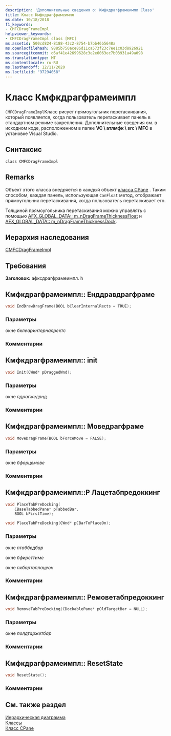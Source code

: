 ```yaml
---
description: 'Дополнительные сведения о: Кмфкдрагфрамеимпл Class'
title: Класс Кмфкдрагфрамеимпл
ms.date: 10/18/2018
f1_keywords:
- CMFCDragFrameImpl
helpviewer_keywords:
- CMFCDragFrameImpl class [MFC]
ms.assetid: 500cd824-8188-43c2-8754-b7bb46b5648a
ms.openlocfilehash: 9885b750ace86d11ca573f23c7ee1c03d8926921
ms.sourcegitcommit: d6af41e42699628c3e2e6063ec7b03931a49a098
ms.translationtype: MT
ms.contentlocale: ru-RU
ms.lasthandoff: 12/11/2020
ms.locfileid: "97294058"
---
```

# <a name="cmfcdragframeimpl-class"></a>Класс Кмфкдрагфрамеимпл

`CMFCDragFrameImpl`Класс рисует прямоугольник перетаскивания, который появляется, когда пользователь перетаскивает панель в стандартном режиме закрепления.
Дополнительные сведения см. в исходном коде, расположенном в папке **VC \\ атлмфк \\ src \\ MFC** в установке Visual Studio.

## <a name="syntax"></a>Синтаксис

```
class CMFCDragFrameImpl
```

## <a name="remarks"></a>Remarks

Объект этого класса внедряется в каждый объект [класса CPane](../../mfc/reference/cpane-class.md) . Таким способом, каждая панель, использующая `CanFloat` метод, отображает прямоугольник перетаскивания, когда пользователь перетаскивает его.

Толщиной прямоугольника перетаскивания можно управлять с помощью [AFX_GLOBAL_DATA:: m_nDragFrameThicknessFloat](afx-global-data-structure.md#m_ndragframethicknessfloat) и [AFX_GLOBAL_DATA:: m_nDragFrameThicknessDock](afx-global-data-structure.md#m_ndragframethicknessdock).

## <a name="inheritance-hierarchy"></a>Иерархия наследования

[CMFCDragFrameImpl](../../mfc/reference/cmfcdragframeimpl-class.md)

## <a name="requirements"></a>Требования

**Заголовок:** афксдрагфрамеимпл. h

## <a name="cmfcdragframeimplenddrawdragframe"></a><a name="enddrawdragframe"></a> Кмфкдрагфрамеимпл:: Енддравдрагфраме

```cpp
void EndDrawDragFrame(BOOL bClearInternalRects = TRUE);
```

### <a name="parameters"></a>Параметры

окне *бклеаринтерналректс*<br/>

### <a name="remarks"></a>Комментарии

## <a name="cmfcdragframeimplinit"></a><a name="init"></a> Кмфкдрагфрамеимпл:: init

```cpp
void Init(CWnd* pDraggedWnd);
```

### <a name="parameters"></a>Параметры

окне *пдрагжедвнд*<br/>

### <a name="remarks"></a>Комментарии

## <a name="cmfcdragframeimplmovedragframe"></a><a name="movedragframe"></a> Кмфкдрагфрамеимпл:: Моведрагфраме

```cpp
void MoveDragFrame(BOOL bForceMove = FALSE);
```

### <a name="parameters"></a>Параметры

окне *бфорцемове*<br/>

### <a name="remarks"></a>Комментарии

## <a name="cmfcdragframeimplplacetabpredocking"></a><a name="placetabpredocking"></a> Кмфкдрагфрамеимпл::P Лацетабпредоккинг

```cpp
void PlaceTabPreDocking(
    CBaseTabbedPane* pTabbedBar,
    BOOL bFirstTime);

void PlaceTabPreDocking(CWnd* pCBarToPlaceOn);
```

### <a name="parameters"></a>Параметры

окне *птаббедбар*<br/>

окне *бфирсттиме*<br/>

окне *пкбартоплацеон*<br/>

### <a name="remarks"></a>Комментарии

## <a name="cmfcdragframeimplremovetabpredocking"></a><a name="removetabpredocking"></a> Кмфкдрагфрамеимпл:: Ремоветабпредоккинг

```cpp
void RemoveTabPreDocking(CDockablePane* pOldTargetBar = NULL);
```

### <a name="parameters"></a>Параметры

окне *полдтаржетбар*<br/>

### <a name="remarks"></a>Комментарии

## <a name="cmfcdragframeimplresetstate"></a><a name="resetstate"></a> Кмфкдрагфрамеимпл:: ResetState

```cpp
void ResetState();
```

### <a name="remarks"></a>Комментарии

## <a name="see-also"></a>См. также раздел

[Иерархическая диаграмма](../../mfc/hierarchy-chart.md)<br/>
[Классы](../../mfc/reference/mfc-classes.md)<br/>
[Класс CPane](../../mfc/reference/cpane-class.md)
